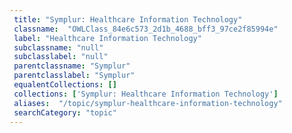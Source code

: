 ```yaml
--- 
 title: "Symplur: Healthcare Information Technology" 
 classname:  "OWLClass_84e6c573_2d1b_4688_bff3_97ce2f85994e" 
 label: "Healthcare Information Technology" 
 subclassname: "null" 
 subclasslabel: "null" 
 parentclassname: "Symplur" 
 parentclasslabel: "Symplur" 
 equalentCollections: [] 
 collections: ['Symplur: Healthcare Information Technology']
 aliases:  "/topic/symplur-healthcare-information-technology"  
 searchCategory: "topic" 
---
```

